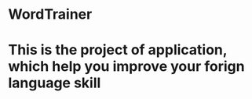 # WordTrainer
# This is the project of application, which help you improve your forign language skill
